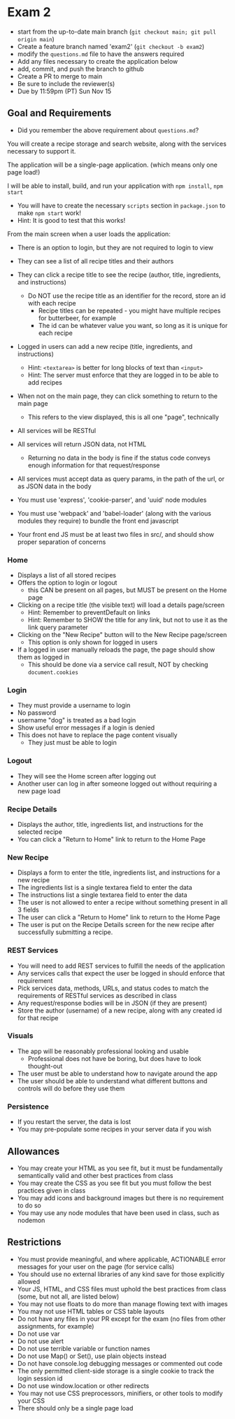 # Exam 2

* start from the up-to-date main branch (`git checkout main; git pull origin main`)
* Create a feature branch named 'exam2' (`git checkout -b exam2`)
* modify the `questions.md` file to have the answers required
* Add any files necessary to create the application below
* add, commit, and push the branch to github
* Create a PR to merge to main
* Be sure to include the reviewer(s)
* Due by 11:59pm (PT) Sun Nov 15

## Goal and Requirements

* Did you remember the above requirement about `questions.md`?

You will create a recipe storage and search website, along with the services necessary to support it.

The application will be a single-page application. (which means only one page load!)

I will be able to install, build, and run your application with `npm install`, `npm start`

* You will have to create the necessary `scripts` section in `package.json` to make `npm start` work!
* Hint: It is good to test that this works!

From the main screen when a user loads the application:

* There is an option to login, but they are not required to login to view
* They can see a list of all recipe titles and their authors
* They can click a recipe title to see the recipe (author, title, ingredients, and instructions)
  * Do NOT use the recipe title as an identifier for the record, store an id with each recipe
    * Recipe titles can be repeated - you might have multiple recipes for butterbeer, for example
    * The id can be whatever value you want, so long as it is unique for each recipe
* Logged in users can add a new recipe (title, ingredients, and instructions)
  * Hint: `<textarea>` is better for long blocks of text than `<input>`
  * Hint: The server must enforce that they are logged in to be able to add recipes
* When not on the main page, they can click something to return to the main page
  * This refers to the view displayed, this is all one "page", technically

* All services will be RESTful
* All services will return JSON data, not HTML
  * Returning no data in the body is fine if the status code conveys enough information for that request/response
* All services must accept data as query params, in the path of the url, or as JSON data in the body
* You must use 'express', 'cookie-parser', and 'uuid' node modules
* You must use 'webpack' and 'babel-loader' (along with the various modules they require) to bundle the front end javascript
* Your front end JS must be at least two files in src/, and should show proper separation of concerns

### Home

* Displays a list of all stored recipes
* Offers the option to login or logout
  * this CAN be present on all pages, but MUST be present on the Home page
* Clicking on a recipe title (the visible text) will load a details page/screen
  * Hint: Remember to preventDefault on links
  * Hint: Remember to SHOW the title for any link, but not to use it as the link query parameter
* Clicking on the "New Recipe" button will to the New Recipe page/screen
  * This option is only shown for logged in users
* If a logged in user manually reloads the page, the page should show them as logged in
  * This should be done via a service call result, NOT by checking `document.cookies`

### Login

* They must provide a username to login
* No password
* username "dog" is treated as a bad login
* Show useful error messages if a login is denied
* This does not have to replace the page content visually
  * They just must be able to login

### Logout

* They will see the Home screen after logging out
* Another user can log in after someone logged out without requiring a new page load

### Recipe Details

* Displays the author, title, ingredients list, and instructions for the selected recipe
* You can click a "Return to Home" link to return to the Home Page

### New Recipe

* Displays a form to enter the title, ingredients list, and instructions for a new recipe
* The ingredients list is a single textarea field to enter the data
* The instructions list a single textarea field to enter the data
* The user is not allowed to enter a recipe without something present in all 3 fields
* The user can click a "Return to Home" link to return to the Home Page
* The user is put on the Recipe Details screen for the new recipe after successfully submitting a recipe.

### REST Services

* You will need to add REST services to fulfill the needs of the application
* Any services calls that expect the user be logged in should enforce that requirement
* Pick services data, methods, URLs, and status codes to match the requirements of RESTful services as described in class
* Any request/response bodies will be in JSON (if they are present)
* Store the author (username) of a new recipe, along with any created id for that recipe

### Visuals

* The app will be reasonably professional looking and usable
  * Professional does not have be boring, but does have to look thought-out
* The user must be able to understand how to navigate around the app
* The user should be able to understand what different buttons and controls will do before they use them

### Persistence

* If you restart the server, the data is lost
* You may pre-populate some recipes in your server data if you wish

## Allowances

* You may create your HTML as you see fit, but it must be fundamentally semantically valid and other best practices from class
* You may create the CSS as you see fit but you must follow the best practices given in class
* You may add icons and background images but there is no requirement to do so
* You may use any node modules that have been used in class, such as nodemon

## Restrictions

* You must provide meaningful, and where applicable, ACTIONABLE error messages for your user on the page (for service calls)
* You should use no external libraries of any kind save for those explicitly allowed
* Your JS, HTML, and CSS files must uphold the best practices from class (some, but not all, are listed below)
* You may not use floats to do more than manage flowing text with images
* You may not use HTML tables or CSS table layouts
* Do not have any files in your PR except for the exam (no files from other assignments, for example)
* Do not use var
* Do not use alert
* Do not use terrible variable or function names
* Do not use Map() or Set(), use plain objects instead
* Do not have console.log debugging messages or commented out code
* The only permitted client-side storage is a single cookie to track the login session id
* Do not use window.location or other redirects
* You may not use CSS preprocessors, minifiers, or other tools to modify your CSS
* There should only be a single page load
